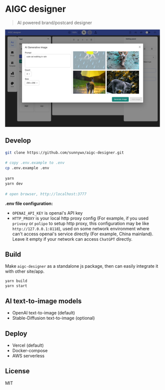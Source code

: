 AIGC designer
==

> AI powered brand/postcard designer

![demo output](./demo.png)

## Develop

```bash
git clone https://github.com/sunnywx/aigc-designer.git

# copy .env.example to .env
cp .env.example .env

yarn
yarn dev

# open browser, http://localhost:3777
```

**.env file configuration:**

- `OPENAI_API_KEY` is openai's API key
- `HTTP_PROXY` is your local http proxy config (For example, if you used `privoxy` or `polipo` to setup http proxy, this 
  configuration may be like `http://127.0.0.1:8118`), used on some network environment where can't 
  access openai's 
  service 
  directly (For example, China mainland). Leave it empty if your network can access `ChatGPT` directly.

## Build

Make `aigc-designer` as a standalone js package, then can easily
integrate it with other site/app.

```shell
yarn build
yarn start
```

## AI text-to-image models

- OpenAI text-to-image (default)
- Stable-Diffusion text-to-image (optional)

## Deploy

- Vercel (default)
- Docker-compose
- AWS serverless


## License
MIT
